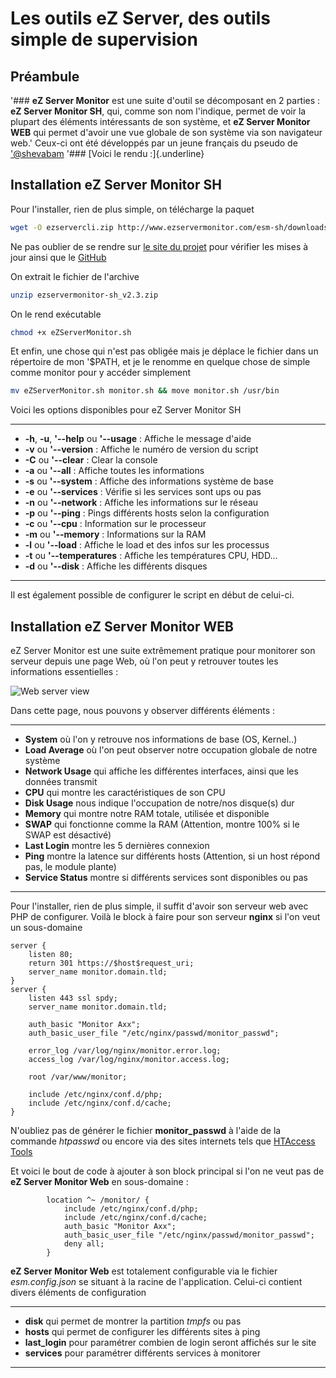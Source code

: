 # Les outils eZ Server, des outils simple de supervision

## Préambule

'### **eZ Server Monitor** est une suite d'outil se décomposant en 2
parties : **eZ Server Monitor SH**, qui, comme son nom l'indique,
permet de voir la plupart des éléments intéressants de son système, et
**eZ Server Monitor WEB** qui permet d'avoir une vue globale de son
système via son navigateur web.'
Ceux-ci ont été développés par un jeune français du pseudo de
['@shevabam](https://twitter.com/shevabam) '### [Voici le rendu
:]{.underline}

## Installation eZ Server Monitor SH

Pour l'installer, rien de plus simple, on télécharge la paquet

```bash
wget -O ezservercli.zip http://www.ezservermonitor.com/esm-sh/downloads/version/2.3
```

Ne pas oublier de se rendre sur [le site du
projet](http://www.ezservermonitor.com/esm-sh/downloads) pour vérifier
les mises à jour ainsi que le
[GitHub](https://github.com/shevabam/ezservermonitor-sh)

On extrait le fichier de l'archive

```bash
unzip ezservermonitor-sh_v2.3.zip
```

On le rend exécutable

```bash
chmod +x eZServerMonitor.sh
```

Et enfin, une chose qui n'est pas obligée mais je déplace le fichier
dans un répertoire de mon '$PATH, et je le renomme en quelque chose de
simple comme monitor pour y accéder simplement

```bash
mv eZServerMonitor.sh monitor.sh && move monitor.sh /usr/bin
```

Voici les options disponibles pour eZ Server Monitor SH

------------------------------------------------------------------------

* **-h**, **-u**, **'--help** ou **'--usage** : Affiche le message
    d'aide
* **-v** ou **'--version** : Affiche le numéro de version du script
* **-C** ou **'--clear** : Clear la console
* **-a** ou **'--all** : Affiche toutes les informations
* **-s** ou **'--system** : Affiche des informations système de base
* **-e** ou **'--services** : Vérifie si les services sont ups ou pas
* **-n** ou **'--network** : Affiche les informations sur le réseau
* **-p** ou **'--ping** : Pings différents hosts selon la
    configuration
* **-c** ou **'--cpu** : Information sur le processeur
* **-m** ou **'--memory** : Informations sur la RAM
* **-l** ou **'--load** : Affiche le load et des infos sur les
    processus
* **-t** ou **'--temperatures** : Affiche les températures CPU,
    HDD...
* **-d** ou **'--disk** : Affiche les différents disques

------------------------------------------------------------------------

Il est également possible de configurer le script en début de celui-ci.

## Installation eZ Server Monitor WEB

eZ Server Monitor est une suite extrêmement pratique pour monitorer son
serveur depuis une page Web, où l'on peut y retrouver toutes les
informations essentielles :

![Web server view](/ez_serv.jpg)

Dans cette page, nous pouvons y observer différents éléments :

------------------------------------------------------------------------

* **System** où l'on y retrouve nos informations de base (OS,
    Kernel..)
* **Load Average** où l'on peut observer notre occupation globale de
    notre système
* **Network Usage** qui affiche les différentes interfaces, ainsi que
    les données transmit
* **CPU** qui montre les caractéristiques de son CPU
* **Disk Usage** nous indique l'occupation de notre/nos disque(s) dur
* **Memory** qui montre notre RAM totale, utilisée et disponible
* **SWAP** qui fonctionne comme la RAM (Attention, montre 100% si le
    SWAP est désactivé)
* **Last Login** montre les 5 dernières connexion
* **Ping** montre la latence sur différents hosts (Attention, si un
    host répond pas, le module plante)
* **Service Status** montre si différents services sont disponibles ou
    pas

------------------------------------------------------------------------

Pour l'installer, rien de plus simple, il suffit d'avoir son serveur
web avec PHP de configurer. Voilà le block à faire pour son serveur
**nginx** si l'on veut un sous-domaine

```nginx
server {
    listen 80;
    return 301 https://$host$request_uri;
    server_name monitor.domain.tld;
}
server {
    listen 443 ssl spdy;
    server_name monitor.domain.tld;

    auth_basic "Monitor Axx";
    auth_basic_user_file "/etc/nginx/passwd/monitor_passwd";

    error_log /var/log/nginx/monitor.error.log;
    access_log /var/log/nginx/monitor.access.log;

    root /var/www/monitor;

    include /etc/nginx/conf.d/php;
    include /etc/nginx/conf.d/cache;
}
```

N'oubliez pas de générer le fichier **monitor_passwd** à l'aide de la
commande *htpasswd* ou encore via des sites internets tels que [HTAccess
Tools](https://hostingcanada.org/htpasswd-generator/)

Et voici le bout de code à ajouter à son block principal si l'on ne
veut pas de **eZ Server Monitor Web** en sous-domaine :

```nginx
        location ^~ /monitor/ {
            include /etc/nginx/conf.d/php;
            include /etc/nginx/conf.d/cache;
            auth_basic "Monitor Axx";
            auth_basic_user_file "/etc/nginx/passwd/monitor_passwd";
            deny all;
        }
```

**eZ Server Monitor Web** est totalement configurable via le fichier
*esm.config.json* se situant à la racine de l'application. Celui-ci
contient divers éléments de configuration

------------------------------------------------------------------------

* **disk** qui permet de montrer la partition *tmpfs* ou pas
* **hosts** qui permet de configurer les différents sites à ping
* **last_login** pour paramétrer combien de login seront affichés sur
    le site
* **services** pour paramétrer différents services à monitorer

------------------------------------------------------------------------
